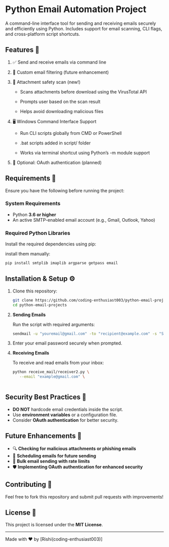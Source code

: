 # Python Email Automation Project

A command-line interface tool for sending and receiving emails securely and efficiently using Python. Includes support for email scanning, CLI flags, and cross-platform script shortcuts.



## Features 🚀
1. ✅ Send and receive emails via command line

2. 💾 Custom email filtering (future enhancement)

3. 🔡️ Attachment safety scan (new!)

   - Scans attachments before download using the VirusTotal API

   - Prompts user based on the scan result

   - Helps avoid downloading malicious files

4. 🖥️ Windows Command Interface Support

   - Run CLI scripts globally from CMD or PowerShell

   - .bat scripts added in script/ folder

   - Works via terminal shortcut using Python’s -m module support

5. 🔐 Optional: OAuth authentication (planned)



## Requirements 📌
Ensure you have the following before running the project:

### **System Requirements**
- Python **3.6 or higher**
- An active SMTP-enabled email account (e.g., Gmail, Outlook, Yahoo)

### **Required Python Libraries**
Install the required dependencies using pip:

install them manually:
```bash
pip install smtplib imaplib argparse getpass email
```

## Installation & Setup ⚙️
1. Clone this repository:
   ```bash
   git clone https://github.com/coding-enthusiast003/python-email-projects.git
   cd python-email-projects
   ```

2. **Sending Emails**

   Run the script with required arguments:
   ```bash
   sendmail -u "youremail@gmail.com" -to "recipient@example.com" -s "Subject" -b "Message Body"
   ```

3. Enter your email password securely when prompted.

4. **Receiving Emails**

   To receive and read emails from your inbox:
   ```bash
   python receive_mail/receiver2.py \
      --email "example@gmail.com" \
       
   ```

## Security Best Practices 🔐
- **DO NOT** hardcode email credentials inside the script.
- Use **environment variables** or a configuration file.
- Consider **OAuth authentication** for better security.

## Future Enhancements 🚀
 
- 🔍 **Checking for malicious attachments or phishing emails**
- 📅 **Scheduling emails for future sending**
- 📢 **Bulk email sending with rate limits**
- 🛡️ **Implementing OAuth authentication for enhanced security**

## Contributing 🤝
Feel free to fork this repository and submit pull requests with improvements!

## License 📜
This project is licensed under the **MIT License**.

---
Made with ❤️ by [Rishi(coding-enthusiast003)]

